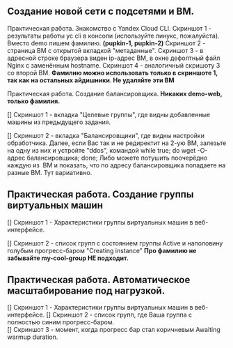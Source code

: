 
## Создание новой сети с подсетями и ВМ.


Практическая работа. Знакомство с Yandex Cloud CLI. Скриншот 1 - результаты работы yc cli в консоли (используйте линукс, пожалуйста). Вместо demo пишем фамилию. **(pupkin-1, pupkin-2)** Скриншот 2 - страница ВМ с открытой вкладкой "метаданные". Скриншот 3 - в адресной строке браузера виден ip-адрес ВМ, в окне дефолтный файл Nginx с заменённым hostname. Скриншот 4 - аналогичный скришоту 3 со второй ВМ. **Фамилию можно использовать только в скриншоте 1, так как на остальных айдишники. Не удаляйте эти ВМ**

Практическая работа. Создание балансировщика. **Никаких demo-web, только фамилия.** 

[] Скриншот 1 - вкладка "Целевые группы", где видны добавленные машины из предыдущего задания. 

[] Скриншот 2 - вкладка "Балансировщики", где видны настройки обработчика. Далее, если Вас так и не редиректит на 2-ую ВМ, залезьте на одну из них и устройте "ddos", командой while true; do wget -O- адрес балансировщика; done; Либо можете потушить поочерёдно каждую из  ВМ и показать, что по адресу балансировщика попадаете на разные ВМ. Тут вариативно.


## Практическая работа. Создание группы виртуальных машин 

[] Скриншот 1 - Характеристики группы виртуальных машин в веб-интерфейсе. 

[] Скриншот 2 - список групп с состоянием группы Active и наполовину голубым прогресс-баром "Creating instance" **Про фамилию не забывайте my-cool-group НЕ подходит.**

## Практическая работа. Автоматическое масштабирование под нагрузкой. 

[] Скриншот 1 - Характеристики группы виртуальных машин в веб-интерфейсе. 
[] Скриншот 2 - список групп, где Ваша группа с полностью синим прогресс-баром.  
[] Скриншот 3 - момент, когда прогресс бар стал коричневым Awaiting warmup duration.